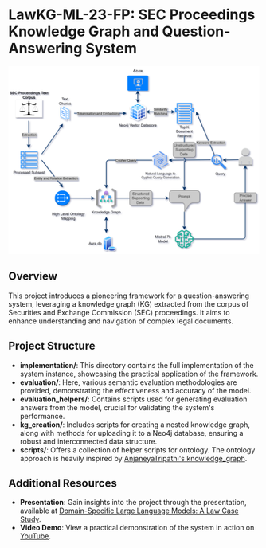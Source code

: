 # LawKG-ML-23-FP: SEC Proceedings Knowledge Graph and Question-Answering System

![Final Architecture](https://github.com/majidghassemi/LawKG-ML-23-FP/blob/master/Final%20Architecture.svg)

## Overview
This project introduces a pioneering framework for a question-answering system, leveraging a knowledge graph (KG) extracted from the corpus of Securities and Exchange Commission (SEC) proceedings. It aims to enhance understanding and navigation of complex legal documents.

## Project Structure
- **implementation/**: This directory contains the full implementation of the system instance, showcasing the practical application of the framework.
- **evaluation/**: Here, various semantic evaluation methodologies are provided, demonstrating the effectiveness and accuracy of the model.
- **evaluation_helpers/**: Contains scripts used for generating evaluation answers from the model, crucial for validating the system's performance.
- **kg_creation/**: Includes scripts for creating a nested knowledge graph, along with methods for uploading it to a Neo4j database, ensuring a robust and interconnected data structure.
- **scripts/**: Offers a collection of helper scripts for ontology. The ontology approach is heavily inspired by [AnjaneyaTripathi's knowledge_graph](https://github.com/AnjaneyaTripathi/knowledge_graph).

## Additional Resources
- **Presentation**: Gain insights into the project through the presentation, available at [Domain-Specific Large Language Models: A Law Case Study](https://slides.com/majidghassemi/domain-specific-large-language-models-law-case-study).
- **Video Demo**: View a practical demonstration of the system in action on [YouTube](https://youtu.be/l2R66CndT9I).

